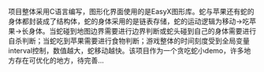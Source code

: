 项目整体采用C语言编写，图形化界面使用的是EasyX图形库。蛇与苹果还有蛇的身体都封装成了结构体，蛇的身体采用的是链表存储，蛇的运动逻辑为移动->吃苹果->长身体。当蛇碰到地图边界需要进行边界判断或蛇头碰到自己的身体需要进行自杀判断；当蛇吃到苹果需要进行食物判断；游戏整体的时间刻度受到全局变量interval控制，数值越大，蛇移动越快。该项目作为一个贪吃蛇小demo，许多地方存在可优化的地方，待完善...
